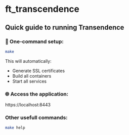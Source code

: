# ft_transcendence

## Quick guide to running Transendence

### 🚀 One-command setup:

```bash
make
```

This will automatically:
- Generate SSL certificates
- Build all containers
- Start all services

### 🌐 Access the application:

https://localhost:8443

### Other usefull commands:

``` bash
make help
```
